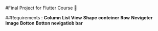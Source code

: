 #Final Project for Flutter Course 🚀

##Requirements :
**Column**
**List View**
**Shape**
**conteiner**
**Row**
**Nevigeter**
**Image**
**Botton**
**Botton nevigatiob bar**


